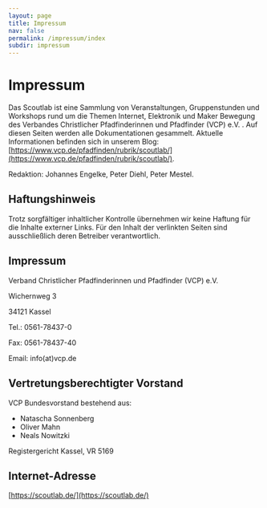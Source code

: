 ```yaml
---
layout: page
title: Impressum
nav: false
permalink: /impressum/index
subdir: impressum
---
```

# Impressum
Das Scoutlab ist eine Sammlung von Veranstaltungen, Gruppenstunden und Workshops rund um die Themen Internet, Elektronik und Maker Bewegung des Verbandes Christlicher Pfadfinderinnen und Pfadfinder (VCP) e.V. . Auf diesen Seiten werden alle Dokumentationen gesammelt. Aktuelle Informationen befinden sich in unserem Blog: [https://www.vcp.de/pfadfinden/rubrik/scoutlab/](https://www.vcp.de/pfadfinden/rubrik/scoutlab/).

Redaktion: Johannes Engelke, Peter Diehl, Peter Mestel.


## Haftungshinweis
Trotz sorgfältiger inhaltlicher Kontrolle übernehmen wir keine Haftung für die Inhalte externer Links. Für den Inhalt der verlinkten Seiten sind ausschließlich deren Betreiber verantwortlich.


## Impressum
Verband Christlicher Pfadfinderinnen und Pfadfinder (VCP) e.V.

Wichernweg 3

34121 Kassel

Tel.: 0561-78437-0

Fax: 0561-78437-40

Email: info(at)vcp.de

## Vertretungsberechtigter Vorstand
VCP Bundesvorstand bestehend aus:

+ Natascha Sonnenberg
+ Oliver Mahn
+ Neals Nowitzki

Registergericht
Kassel, VR 5169


## Internet-Adresse
[https://scoutlab.de/](https://scoutlab.de/)
